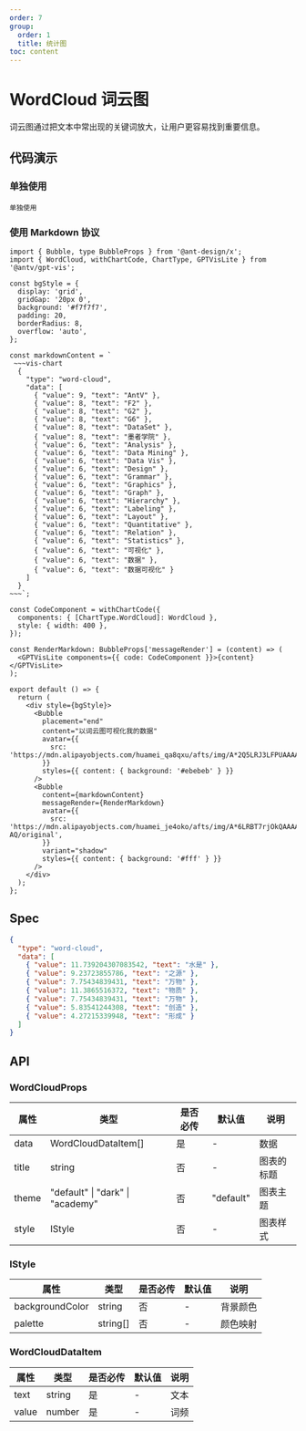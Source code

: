 ```yaml
---
order: 7
group:
  order: 1
  title: 统计图
toc: content
---
```


# WordCloud 词云图

词云图通过把文本中常出现的关键词放大，让用户更容易找到重要信息。

## 代码演示

### 单独使用

<code src="./demos/common">单独使用</code>

### 使用 Markdown 协议

```tsx
import { Bubble, type BubbleProps } from '@ant-design/x';
import { WordCloud, withChartCode, ChartType, GPTVisLite } from '@antv/gpt-vis';

const bgStyle = {
  display: 'grid',
  gridGap: '20px 0',
  background: '#f7f7f7',
  padding: 20,
  borderRadius: 8,
  overflow: 'auto',
};

const markdownContent = `
 ~~~vis-chart
  {
    "type": "word-cloud",
    "data": [
      { "value": 9, "text": "AntV" },
      { "value": 8, "text": "F2" },
      { "value": 8, "text": "G2" },
      { "value": 8, "text": "G6" },
      { "value": 8, "text": "DataSet" },
      { "value": 8, "text": "墨者学院" },
      { "value": 6, "text": "Analysis" },
      { "value": 6, "text": "Data Mining" },
      { "value": 6, "text": "Data Vis" },
      { "value": 6, "text": "Design" },
      { "value": 6, "text": "Grammar" },
      { "value": 6, "text": "Graphics" },
      { "value": 6, "text": "Graph" },
      { "value": 6, "text": "Hierarchy" },
      { "value": 6, "text": "Labeling" },
      { "value": 6, "text": "Layout" },
      { "value": 6, "text": "Quantitative" },
      { "value": 6, "text": "Relation" },
      { "value": 6, "text": "Statistics" },
      { "value": 6, "text": "可视化" },
      { "value": 6, "text": "数据" },
      { "value": 6, "text": "数据可视化" }
    ]
  }
~~~`;

const CodeComponent = withChartCode({
  components: { [ChartType.WordCloud]: WordCloud },
  style: { width: 400 },
});

const RenderMarkdown: BubbleProps['messageRender'] = (content) => (
  <GPTVisLite components={{ code: CodeComponent }}>{content}</GPTVisLite>
);

export default () => {
  return (
    <div style={bgStyle}>
      <Bubble
        placement="end"
        content="以词云图可视化我的数据"
        avatar={{
          src: 'https://mdn.alipayobjects.com/huamei_qa8qxu/afts/img/A*2Q5LRJ3LFPUAAAAAAAAAAAAADmJ7AQ/fmt.webp',
        }}
        styles={{ content: { background: '#ebebeb' } }}
      />
      <Bubble
        content={markdownContent}
        messageRender={RenderMarkdown}
        avatar={{
          src: 'https://mdn.alipayobjects.com/huamei_je4oko/afts/img/A*6LRBT7rjOkQAAAAAAAAAAAAADsZ-AQ/original',
        }}
        variant="shadow"
        styles={{ content: { background: '#fff' } }}
      />
    </div>
  );
};
```

## Spec

```json
{
  "type": "word-cloud",
  "data": [
    { "value": 11.739204307083542, "text": "水是" },
    { "value": 9.23723855786, "text": "之源" },
    { "value": 7.75434839431, "text": "万物" },
    { "value": 11.3865516372, "text": "物质" },
    { "value": 7.75434839431, "text": "万物" },
    { "value": 5.83541244308, "text": "创造" },
    { "value": 4.27215339948, "text": "形成" }
  ]
}
```

## API

### WordCloudProps

| 属性  | 类型                                     | 是否必传 | 默认值    | 说明       |
| ----- | ---------------------------------------- | -------- | --------- | ---------- |
| data  | WordCloudDataItem[]                      | 是       | -         | 数据       |
| title | string                                   | 否       | -         | 图表的标题 |
| theme | "default" &#124; "dark" &#124; "academy" | 否       | "default" | 图表主题   |
| style | IStyle                                   | 否       | -         | 图表样式   |

### IStyle

| 属性            | 类型     | 是否必传 | 默认值 | 说明     |
| --------------- | -------- | -------- | ------ | -------- |
| backgroundColor | string   | 否       | -      | 背景颜色 |
| palette         | string[] | 否       | -      | 颜色映射 |

### WordCloudDataItem

| 属性  | 类型   | 是否必传 | 默认值 | 说明 |
| ----- | ------ | -------- | ------ | ---- |
| text  | string | 是       | -      | 文本 |
| value | number | 是       | -      | 词频 |
